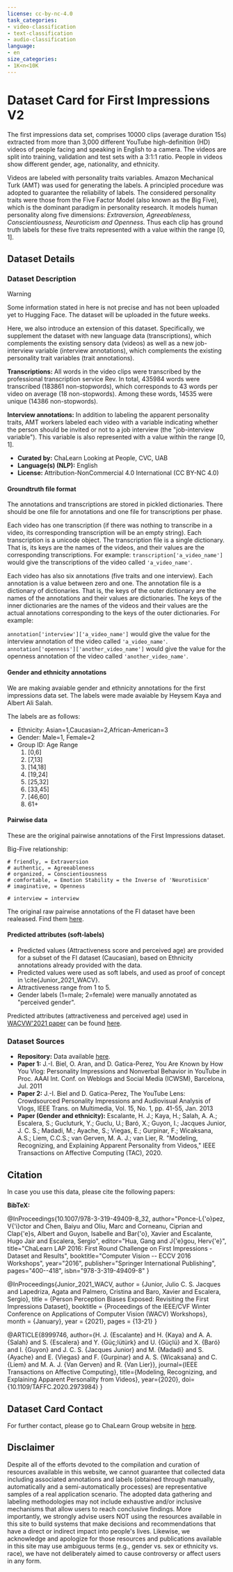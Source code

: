 ```yaml
---
license: cc-by-nc-4.0
task_categories:
- video-classification
- text-classification
- audio-classification
language:
- en
size_categories:
- 1K<n<10K
---
```


# Dataset Card for First Impressions V2

The first impressions data set, comprises 10000 clips (average duration 15s) extracted from more than 3,000 different YouTube high-definition (HD) videos of people facing and speaking in English to a camera. The videos are split into training, validation and test sets with a 3:1:1 ratio. People in videos show different gender, age, nationality, and ethnicity.

Videos are labeled with personality traits variables. Amazon Mechanical Turk (AMT) was used for generating the labels. A principled procedure was adopted to guarantee the reliability of labels. The considered personality traits were those from the Five Factor Model (also known as the Big Five), which is the dominant paradigm in personality research. It models human personality along five dimensions: *Extraversion, Agreeableness, Conscientiousness, Neuroticism and Openness*. Thus each clip has ground truth labels for these five traits represented with a value within the range [0, 1]. 

## Dataset Details

### Dataset Description

> [!WARNING]
> Some information stated in here is not precise and has not been uploaded yet to Hugging Face. The dataset will be uploaded in the future weeks.

Here, we also introduce an extension of this dataset. Specifically, we supplement the dataset with new language data (transcriptions), which complements the existing sensory data (videos) as well as a new job-interview variable (interview annotations), which complements the existing personality trait variables (trait annotations).

**Transcriptions:** All words in the video clips were transcribed by the professional transcription service Rev. In total, 435984 words were transcribed (183861 non-stopwords), which corresponds to 43 words per video on average (18 non-stopwords). Among these words, 14535 were unique (14386 non-stopwords).

**Interview annotations:** In addition to labeling the apparent personality traits, AMT workers labeled each video with a variable indicating whether the person should be invited or not to a job interview (the "job-interview variable"). This variable is also represented with a value within the range [0, 1].

- **Curated by:** ChaLearn Looking at People, CVC, UAB
- **Language(s) (NLP):** English
- **License:** Attribution-NonCommercial 4.0 International (CC BY-NC 4.0)

#### Groundtruth file format

The annotations and transcriptions are stored in pickled dictionaries. There should be one file for annotations and one file for transcriptions per phase.

Each video has one transcription (if there was nothing to transcribe in a video, its corresponding transcription will be an empty string). Each transcription is a unicode object. The transcription file is a single dictionary. That is, its keys are the names of the videos, and their values are the corresponding transcriptions. For example: `transcription['a_video_name']` would give the transcriptions of the video called `'a_video_name'`.

Each video has also six annotations (five traits and one interview). Each annotation is a value between zero and one. The annotation file is a dictionary of dictionaries. That is, the keys of the outer dictionary are the names of the annotations and their values are dictionaries. The keys of the inner dictionaries are the names of the videos and their values are the actual annotations corresponding to the keys of the outer dictionaries. For example:

`annotation['interview']['a_video_name']` would give the value for the interview annotation of the video called `'a_video_name'`.
`annotation['openness']['another_video_name']` would give the value for the openness annotation of the video called `'another_video_name'`.

#### Gender and ethnicity annotations

We are making avaiable gender and ethnicity annotations for the first impressions data set. The labels were made avaiable by Heysem Kaya and Albert Ali Salah. 

The labels are as follows:
* Ethnicity: Asian=1,Caucasian=2,African-American=3
* Gender: Male=1, Female=2
* Group ID: Age Range
  1. [0,6]
  2. [7,13]
  3. [14,18]
  4. [19,24]
  5. [25,32]
  6. [33,45]
  7. [46,60]
  8. 61+

#### Pairwise data

These are the original pairwise annotations of the First Impressions dataset.

Big-Five relationship:

```text
# friendly, = Extraversion
# authentic, = Agreeableness
# organized, = Conscientiousness
# comfortable, = Emotion Stability = the Inverse of 'Neurotisicm'
# imaginative, = Openness

# interview = interview
```

The original raw pairwise annotations of the FI dataset have been realeased. Find them [here](http://chalearnlap.cvc.uab.es/dataset/24/data/68/description/).

#### Predicted attributes (soft-labels)

- Predicted values (Attractiveness score and perceived age) are provided for a subset of the FI dataset (Caucasian), based on Ethnicity annotations already provided with the data.
- Predicted values were used as soft labels, and used as proof of concept in \cite{Junior_2021_WACV}.
- Attractiveness range from 1 to 5.
- Gender labels (1=male; 2=female) were manually annotated as "perceived gender".

Predicted attributes (attractiveness and perceived age) used in [WACVW'2021 paper](https://openaccess.thecvf.com/content/WACV2021W/HBU/papers/Jacques_Person_Perception_Biases_Exposed_Revisiting_the_First_Impressions_Dataset_WACVW_2021_paper.pdf) can be found [here](http://chalearnlap.cvc.uab.es/dataset/24/data/69/description/).

### Dataset Sources

<!-- Provide the basic links for the dataset. -->

- **Repository:** Data available [here](https://chalearnlap.cvc.uab.cat/dataset/24/description/).
- **Paper 1:** J.-I. Biel, O. Aran, and D. Gatica-Perez, You Are Known by How You Vlog: Personality Impressions and Nonverbal Behavior in YouTube in Proc. AAAI Int. Conf. on Weblogs and Social Media (ICWSM), Barcelona, Jul. 2011
- **Paper 2:** J.-I. Biel and D. Gatica-Perez, The YouTube Lens: Crowdsourced Personality Impressions and Audiovisual Analysis of Vlogs, IEEE Trans. on Multimedia, Vol. 15, No. 1, pp. 41-55, Jan. 2013
- **Paper (Gender and ethnicity):** Escalante, H. J.; Kaya, H.; Salah, A. A.; Escalera, S.; Gucluturk, Y.; Guclu, U.; Baró, X.; Guyon, I.; Jacques Junior, J. C. S.; Madadi, M.; Ayache, S.; Viegas, E.; Gurpinar, F.; Wicaksana, A.S.; Liem, C.C.S.; van Gerven, M. A. J.; van Lier, R. "Modeling, Recognizing, and Explaining Apparent Personality from Videos," IEEE Transactions on Affective Computing (TAC), 2020.

## Citation

In case you use this data, please cite the following papers:

**BibTeX:**

@InProceedings{10.1007/978-3-319-49409-8_32,
  author="Ponce-L{\'o}pez, V{\'i}ctor and Chen, Baiyu and Oliu, Marc and Corneanu, Ciprian and Clap{\'e}s, Albert and Guyon, Isabelle and Bar{\'o}, Xavier and Escalante, Hugo Jair and Escalera, Sergio",
  editor="Hua, Gang and J{\'e}gou, Herv{\'e}",
  title="ChaLearn LAP 2016: First Round Challenge on First Impressions - Dataset and Results",
  booktitle="Computer Vision -- ECCV 2016 Workshops",
  year="2016",
  publisher="Springer International Publishing",
  pages="400--418",
  isbn="978-3-319-49409-8"
}

@InProceedings{Junior_2021_WACV,
    author    = {Junior, Julio C. S. Jacques and Lapedriza, Agata and Palmero, Cristina and Baro, Xavier and Escalera, Sergio},
    title     = {Person Perception Biases Exposed: Revisiting the First Impressions Dataset},
    booktitle = {Proceedings of the IEEE/CVF Winter Conference on Applications of Computer Vision (WACV) Workshops},
    month     = {January},
    year      = {2021},
    pages     = {13-21}
}

@ARTICLE{8999746,
  author={H. J. {Escalante} and H. {Kaya} and A. A. {Salah} and S. {Escalera} and Y. {Güç;lütürk} and U. {Güçlü} and X. {Baró} and I. {Guyon} and J. C. S. {Jacques Junior} and M. {Madadi} and S. {Ayache} and E. {Viegas} and F. {Gurpinar} and A. S. {Wicaksana} and C. {Liem} and M. A. J. {Van Gerven} and R. {Van Lier}},
  journal={IEEE Transactions on Affective Computing},
  title={Modeling, Recognizing, and Explaining Apparent Personality from Videos},
  year={2020},
  doi={10.1109/TAFFC.2020.2973984}
}

## Dataset Card Contact

For further contact, please go to ChaLearn Group website in [here](https://chalearnlap.cvc.uab.cat/).

## Disclaimer 

Despite all of the efforts devoted to the compilation and curation of resources available in this website, we cannot guarantee that collected data including associated annotations and labels (obtained through manually, automatically and a semi-automatically processes) are representative samples of a real application scenario. The adopted data gathering and labeling methodologies may not include exhaustive and/or inclusive mechanisms that allow users to reach conclusive findings. More importantly, we strongly advise users NOT using the resources available in this site to build systems that make decisions and recommendations that have a direct or indirect impact into people's lives. Likewise, we acknowledge and apologize for those resources and publications available in this site may use ambiguous terms (e.g., gender vs. sex or ethnicity vs. race), we have not deliberately aimed to cause controversy or affect users in any form.